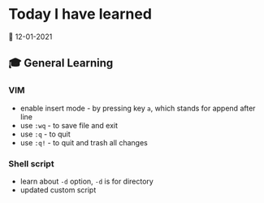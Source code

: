 # Today I have learned

:calendar: 12-01-2021

## :mortar_board: General Learning

### VIM

- enable insert mode - by pressing key `a`, which stands for append after line
- use `:wq` - to save file and exit
- use `:q` - to quit
- use `:q!` - to quit and trash all changes

### Shell script

- learn about `-d` option, `-d` is for directory
- updated custom script